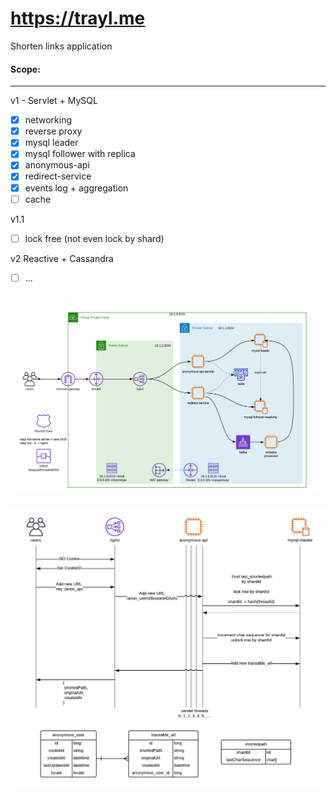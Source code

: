 # https://trayl.me
Shorten links application 


#### Scope:
------
v1 - Servlet + MySQL
- [x] networking
- [x] reverse proxy
- [x] mysql leader
- [x] mysql follower with replica
- [x] anonymous-api
- [x] redirect-service
- [x] events log + aggregation
- [ ] cache

v1.1 
- [ ] lock free (not even lock by shard)


v2 Reactive + Cassandra
- [ ] ...


![infra](https://github.com/hensg/traylme/blob/master/docs/traylme_infra.png?raw=true)
---
![sequence](https://github.com/hensg/traylme/blob/master/docs/traylme_sequence_diag.png?raw=true)
